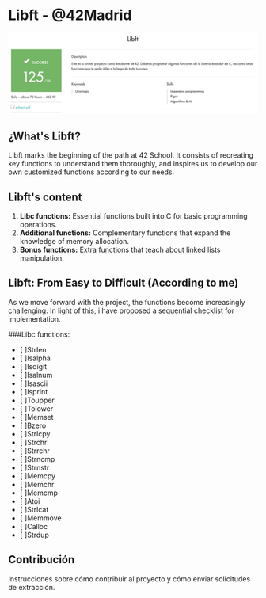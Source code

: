 # Libft - @42Madrid

![Screenshoot](https://github.com/Freddyfleitas/libft_42/blob/main/libft.png)

## ¿What's Libft?

Libft marks the beginning of the path at 42 School. It consists of recreating key functions to understand them thoroughly, and inspires us to develop our own customized functions according to our needs.

## Libft's content

1. **Libc functions:** Essential functions built into C for basic programming operations.
2. **Additional functions:** Complementary functions that expand the knowledge of memory allocation.
3. **Bonus functions:** Extra functions that teach about linked lists manipulation.

## Libft: From Easy to Difficult (According to me)

As we move forward with the project, the functions become increasingly challenging. In light of this, i have proposed a sequential checklist for implementation.

 ###Libc functions:

 - [ ]Strlen
 - [ ]Isalpha
 - [ ]Isdigit
 - [ ]Isalnum
 - [ ]Isascii
 - [ ]Isprint
 - [ ]Toupper
 - [ ]Tolower
 - [ ]Memset
 - [ ]Bzero
 - [ ]Strlcpy
 - [ ]Strchr
 - [ ]Strrchr
 - [ ]Strncmp
 - [ ]Strnstr
 - [ ]Memcpy
 - [ ]Memchr
 - [ ]Memcmp
 - [ ]Atoi
 - [ ]Strlcat
 - [ ]Memmove
 - [ ]Calloc
 - [ ]Strdup
   
## Contribución

Instrucciones sobre cómo contribuir al proyecto y cómo enviar solicitudes de extracción.
